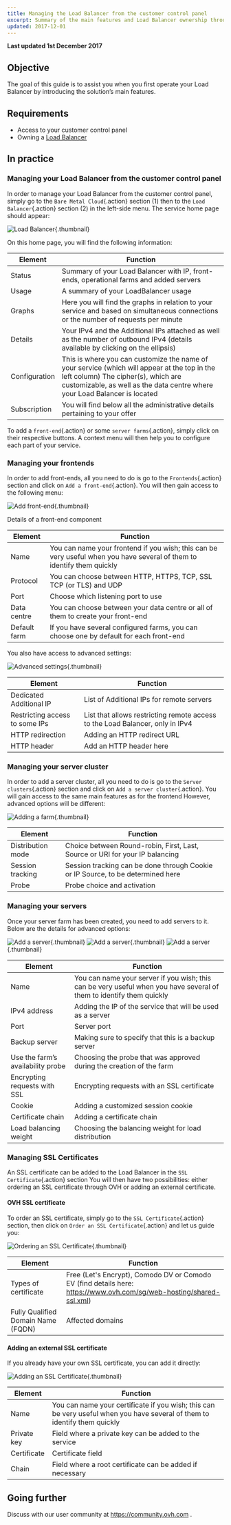 ```yaml
---
title: Managing the Load Balancer from the customer control panel
excerpt: Summary of the main features and Load Balancer ownership through the customer control panel
updated: 2017-12-01
---
```


**Last updated 1st December 2017**

## Objective

The goal of this guide is to assist you when you first operate your Load Balancer by introducing the solution’s main features.

## Requirements

- Access to your customer control panel
- Owning a [Load Balancer](https://www.ovh.com/sg/solutions/load-balancer/)

## In practice

### Managing your Load Balancer from the customer control panel

In order to manage your Load Balancer from the customer control panel, simply go to the `Bare Metal Cloud`{.action} section (1) then to the `Load Balancer`{.action} section (2) in the left-side menu. The service home page should appear:

![Load Balancer](images/lbip-main.png){.thumbnail}

On this home page, you will find the following information:

|Element|Function|
|---|---|
|Status|Summary of your Load Balancer with IP, front-ends, operational farms and added servers|
|Usage|A summary of your LoadBalancer usage|
|Graphs|Here you will find the graphs in relation to your service and based on simultaneous connections or the number of requests per minute|
|Details|Your IPv4 and the Additional IPs attached as well as the number of outbound IPv4 (details available by clicking on the ellipsis)|
|Configuration|This is where you can customize the name of your service (which will appear at the top in the left column) The cipher(s), which are customizable, as well as the data centre where your Load Balancer is located|
|Subscription|You will find below all the administrative details pertaining to your offer|


To add a `front-end`{.action} or some `server farms`{.action}, simply click on their respective buttons. A context menu will then help you to configure each part of your service.


### Managing your frontends

In order to add front-ends, all you need to do is go to the `Frontends`{.action} section and click on `Add a front-end`{.action}. You will then gain access to the following menu:


![Add front-end](images/iplb-add-front-end.png){.thumbnail}

Details of a front-end component


|Element|Function|
|---|---|
|Name|You can name your frontend if you wish; this can be very useful when you have several of them to identify them quickly|
|Protocol|You can choose between HTTP, HTTPS, TCP, SSL TCP (or TLS) and UDP|
|Port|Choose which listening port to use|
|Data centre|You can choose between your data centre or all of them to create your front-end|
|Default farm|If you have several configured farms, you can choose one by default for each front-end|

You also have access to advanced settings:


![Advanced settings](images/advanced_frontend.png){.thumbnail}

|Element|Function|
|---|---|
|Dedicated Additional IP|List of Additional IPs for remote servers|
|Restricting access to some IPs|List that allows restricting remote access to the Load Balancer, only in IPv4|
|HTTP redirection|Adding an HTTP redirect URL|
|HTTP header|Add an HTTP header here|


### Managing your server cluster

In order to add a server cluster, all you need to do is go to the `Server clusters`{.action} section and click on `Add a server cluster`{.action}. You will gain access to the same main features as for the frontend However, advanced options will be different:

![Adding a farm](images/iplb-cluster-adv.png){.thumbnail}

|Element|Function|
|---|---|
|Distribution mode|Choice between Round-robin, First, Last, Source or URI for your IP balancing|
|Session tracking|Session tracking can be done through Cookie or IP Source, to be determined here|
|Probe|Probe choice and activation|


### Managing your servers

Once your server farm has been created, you need to add servers to it. Below are the details for advanced options:

![Add a server](images/iplb-cluster-add-server.png){.thumbnail}
![Add a server](images/iplb-cluster-add-server-1.png){.thumbnail}
![Add a server](images/iplb-cluster-add-server-2.png){.thumbnail}


|Element|Function|
|---|---|
|Name|You can name your server if you wish; this can be very useful when you have several of them to identify them quickly|
|IPv4 address|Adding the IP of the service that will be used as a server|
|Port|Server port|
|Backup server|Making sure to specify that this is a backup server|
|Use the farm’s availability probe|Choosing the probe that was approved during the creation of the farm|
|Encrypting requests with SSL|Encrypting requests with an SSL certificate|
|Cookie|Adding a customized session cookie|
|Certificate chain|Adding a certificate chain|
|Load balancing weight|Choosing the balancing weight for load distribution|


### Managing SSL Certificates

An SSL certificate can be added to the Load Balancer in the `SSL Certificate`{.action} section You will then have two possibilities: either ordering an SSL certificate through OVH or adding an external certificate.

#### OVH SSL certificate

To order an SSL certificate, simply go to the `SSL Certificate`{.action} section, then click on `Order an SSL Certificate`{.action} and let us guide you:

![Ordering an SSL Certificate](images/iplb-order-ssl.png){.thumbnail}

|Element|Function|
|---|---|
|Types of certificate|Free (Let's Encrypt), Comodo DV or Comodo EV (find details here: https://www.ovh.com/sg/web-hosting/shared-ssl.xml)|
|Fully Qualified Domain Name (FQDN)|Affected domains|

#### Adding an external SSL certificate

If you already have your own SSL certificate, you can add it directly:

![Adding an SSL Certificate](images/iplb-add-ssl.png){.thumbnail}

|Element|Function|
|---|---|
|Name|You can name your certificate if you wish; this can be very useful when you have several of them to identify them quickly|
|Private key|Field where a private key can be added to the service|
|Certificate|Certificate field|
|Chain|Field where a root certificate can be added if necessary|

## Going further

Discuss with our user community at <https://community.ovh.com> .